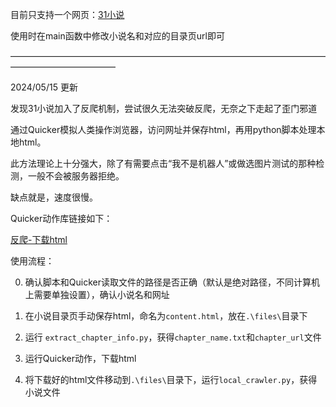 目前只支持一个网页：[31小说](https://www.31xs.com/)

使用时在main函数中修改小说名和对应的目录页url即可

————————————————————————————————————————————————

2024/05/15 更新

发现31小说加入了反爬机制，尝试很久无法突破反爬，无奈之下走起了歪门邪道

通过Quicker模拟人类操作浏览器，访问网址并保存html，再用python脚本处理本地html。

此方法理论上十分强大，除了有需要点击“我不是机器人”或做选图片测试的那种检测，一般不会被服务器拒绝。

缺点就是，速度很慢。

Quicker动作库链接如下：

[反爬-下载html](https://getquicker.net/Sharedaction?code=aaf6e0b2-35dc-4040-c2d6-08dc74bc40ca&fromMyShare=True)

使用流程：

0. 确认脚本和Quicker读取文件的路径是否正确（默认是绝对路径，不同计算机上需要单独设置），确认小说名和网址

1. 在小说目录页手动保存html，命名为`content.html`，放在`.\files\`目录下

2. 运行 `extract_chapter_info.py`，获得`chapter_name.txt`和`chapter_url`文件

3. 运行Quicker动作，下载html

4. 将下载好的html文件移动到`.\files\`目录下，运行`local_crawler.py`，获得小说文件
